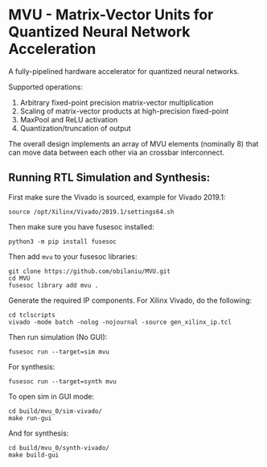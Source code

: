 # MVU - Matrix-Vector Units for Quantized Neural Network Acceleration

A fully-pipelined hardware accelerator for quantized neural networks. 

Supported operations:
1. Arbitrary fixed-point precision matrix-vector multiplication
1. Scaling of matrix-vector products at high-precision fixed-point
1. MaxPool and ReLU activation
1. Quantization/truncation of output

The overall design implements an array of MVU elements (nominally 8) that can move data between each other via an crossbar interconnect.

## Running RTL Simulation and Synthesis:

First make sure the Vivado is sourced, example for Vivado 2019.1: 
    
    source /opt/Xilinx/Vivado/2019.1/settings64.sh

Then make sure you have fusesoc installed:

    python3 -m pip install fusesoc

Then add `mvu` to your fusesoc libraries:
    
    git clone https://github.com/obilaniu/MVU.git
    cd MVU
    fusesoc library add mvu .
	
Generate the required IP components. For Xilinx Vivado, do the following:

    cd tclscripts
    vivado -mode batch -nolog -nojournal -source gen_xilinx_ip.tcl

Then run simulation (No GUI):
   
    fusesoc run --target=sim mvu

For synthesis:
    
    fusesoc run --target=synth mvu

To open sim in GUI mode:

    cd build/mvu_0/sim-vivado/ 
    make run-gui

And for synthesis:

    cd build/mvu_0/synth-vivado/ 
    make build-gui


